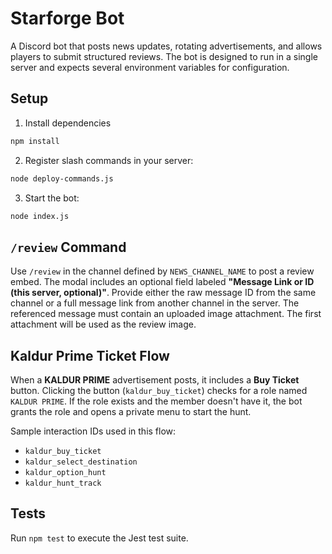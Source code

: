 # Starforge Bot

A Discord bot that posts news updates, rotating advertisements, and allows players to submit structured reviews. The bot is designed to run in a single server and expects several environment variables for configuration.

## Setup

1. Install dependencies

```bash
npm install
```

2. Register slash commands in your server:

```bash
node deploy-commands.js
```

3. Start the bot:

```bash
node index.js
```

## `/review` Command

Use `/review` in the channel defined by `NEWS_CHANNEL_NAME` to post a review embed. The modal includes an optional field labeled **"Message Link or ID (this server, optional)"**.
Provide either the raw message ID from the same channel or a full message link from another channel in the server. The referenced message must contain an uploaded image attachment. The first attachment will be used as the review image.


## Kaldur Prime Ticket Flow

When a **KALDUR PRIME** advertisement posts, it includes a **Buy Ticket** button. Clicking the button (`kaldur_buy_ticket`) checks for a role named `KALDUR PRIME`.
If the role exists and the member doesn't have it, the bot grants the role and opens a private menu to start the hunt.

Sample interaction IDs used in this flow:
- `kaldur_buy_ticket`
- `kaldur_select_destination`
- `kaldur_option_hunt`
- `kaldur_hunt_track`

## Tests

Run `npm test` to execute the Jest test suite.
